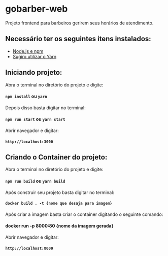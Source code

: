 # gobarber-web
Projeto frontend para barbeiros gerirem seus horários de atendimento.

## Necessário ter os seguintes itens instalados:
- <a href="https://nodejs.org/en/">Node.js e npm</a>
- <a href="https://yarnpkg.com/lang/en/">Sugiro utilizar o Yarn</a>

## Iniciando projeto:

Abra o terminal no diretório do projeto e digite:

#### `npm install` ou `yarn`

Depois disso basta digitar no terminal:

#### `npm run start` ou `yarn start`

Abrir navegador e digitar:

#### `http://localhost:3000`

## Criando o Container do projeto:

Abra o terminal no diretório do projeto e digite:

#### `npm run build` ou `yarn build`

Após construir seu projeto basta digitar no terminal:

#### `docker build . -t {nome que desaja para imagem}`

Após criar a imagem basta criar o container digitando o seguinte comando:

#### docker run -p 8000:80 {nome da imagem gerada}

Abrir navegador e digitar:

#### `http://localhost:8000`
